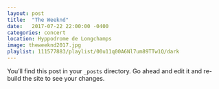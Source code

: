 ```yaml
---
layout: post
title:  "The Weeknd"
date:   2017-07-22 22:00:00 -0400
categories: concert
location: Hyppodrome de Longchamps
image: theweeknd2017.jpg
playlist: 111577883/playlist/00u11q00A6Nl7um89TTw1Q/dark
---
```

You’ll find this post in your `_posts` directory. Go ahead and edit it and re-build the site to see your changes.